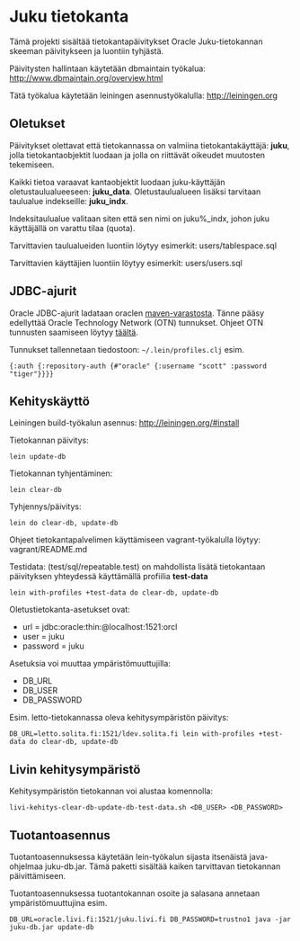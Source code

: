 Juku tietokanta
===============

Tämä projekti sisältää tietokantapäivitykset Oracle Juku-tietokannan skeeman päivitykseen ja luontiin tyhjästä.

Päivitysten hallintaan käytetään dbmaintain työkalua: http://www.dbmaintain.org/overview.html

Tätä työkalua käytetään leiningen asennustyökalulla: http://leiningen.org

Oletukset
---------

Päivitykset olettavat että tietokannassa on valmiina tietokantakäyttäjä: **juku**,
jolla tietokantaobjektit luodaan ja jolla on riittävät oikeudet muutosten tekemiseen.

Kaikki tietoa varaavat kantaobjektit luodaan juku-käyttäjän oletustaulualueeseen: **juku_data**.
Oletustaulualueen lisäksi tarvitaan taulualue indekseille: **juku_indx**.

Indeksitaulualue valitaan siten että sen nimi on juku%_indx, johon juku käyttäjällä on varattu tilaa (quota).

Tarvittavien taulualueiden luontiin löytyy esimerkit: users/tablespace.sql

Tarvittavien käyttäjien luontiin löytyy esimerkit: users/users.sql

JDBC-ajurit
-----------
Oracle JDBC-ajurit ladataan oraclen [maven-varastosta](maven-repository). 
Tänne pääsy edellyttää Oracle Technology Network (OTN) tunnukset. 
Ohjeet OTN tunnusten saamiseen löytyy [täältä](maven-repository).

Tunnukset tallennetaan tiedostoon: `~/.lein/profiles.clj` esim.
 
 `{:auth {:repository-auth {#"oracle" {:username "scott" :password "tiger"}}}}`

Kehityskäyttö
-------------

Leiningen build-työkalun asennus: http://leiningen.org/#install

Tietokannan päivitys:

    lein update-db

Tietokannan tyhjentäminen:

    lein clear-db

Tyhjennys/päivitys:

    lein do clear-db, update-db

Ohjeet tietokantapalvelimen käyttämiseen vagrant-työkalulla löytyy: vagrant/README.md

Testidata: (test/sql/repeatable.test) on mahdollista lisätä tietokantaan
päivityksen yhteydessä käyttämällä profiilia **test-data**

    lein with-profiles +test-data do clear-db, update-db

Oletustietokanta-asetukset ovat:
- url = jdbc:oracle:thin:@localhost:1521:orcl
- user = juku
- password = juku

Asetuksia voi muuttaa ympäristömuuttujilla:
- DB_URL
- DB_USER
- DB_PASSWORD

Esim. letto-tietokannassa oleva kehitysympäristön päivitys:

    DB_URL=letto.solita.fi:1521/ldev.solita.fi lein with-profiles +test-data do clear-db, update-db

Livin kehitysympäristö
----------------------

Kehitysympäristön tietokannan voi alustaa komennolla:

    livi-kehitys-clear-db-update-db-test-data.sh <DB_USER> <DB_PASSWORD>


Tuotantoasennus
---------------

Tuotantoasennuksessa käytetään lein-työkalun sijasta itsenäistä java-ohjelmaa juku-db.jar.
Tämä paketti sisältää kaiken tarvittavan tietokannan päivittämiseen.

Tuotantoasennuksessa tuotantokannan osoite ja salasana annetaan ympäristömuuttujina esim.

    DB_URL=oracle.livi.fi:1521/juku.livi.fi DB_PASSWORD=trustno1 java -jar juku-db.jar update-db


[maven-repository]: https://maven.oracle.com`